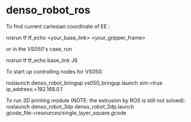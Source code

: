 # denso_robot_ros

To find current cartesian coordinate of EE :

rosrun tf tf_echo <your_base_link> <your_gripper_frame>

or in the VS050's case, run

rosrun tf tf_echo base_link J6

To start up controlling nodes for VS050:

roslaunch denso_robot_bringup vs050_bringup.launch sim:=true ip_address:=192.168.0.1

To run 3D printing module (NOTE: the extrusion by ROS is still not solved):
roslaunch denso_robot_3dp denso_robot_3dp.launch gcode_file:=resources/single_layer_square.gcode

